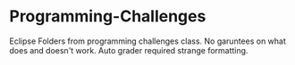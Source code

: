 # Programming-Challenges
Eclipse Folders from programming challenges class. No garuntees on what does and doesn't work. Auto grader required strange formatting.
